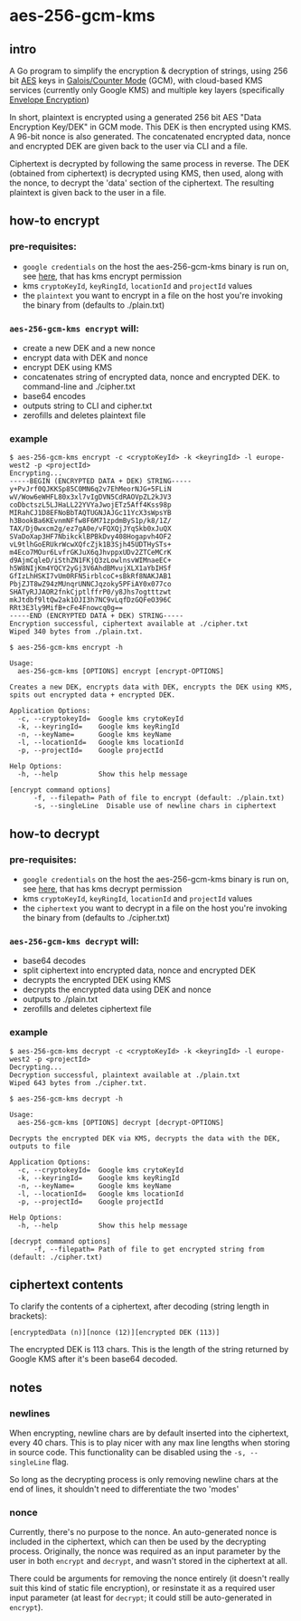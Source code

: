 # aes-256-gcm-kms

## intro

A Go program to simplify the encryption & decryption of strings, using 256 bit [AES](https://en.wikipedia.org/wiki/Advanced_Encryption_Standard) keys in [Galois/Counter Mode](https://en.wikipedia.org/wiki/Galois/Counter_Mode) (GCM), with cloud-based KMS services (currently only Google KMS) and multiple key layers (specifically [Envelope Encryption](https://cloud.google.com/kms/docs/envelope-encryption))

In short, plaintext is encrypted using a generated 256 bit AES "Data Encryption Key/DEK" in GCM mode. This DEK is then encrypted using KMS. A 96-bit nonce is also generated. The concatenated encrypted data, nonce and encrypted DEK are given back to the user via CLI and a file.

Ciphertext is decrypted by following the same process in reverse. The DEK (obtained from ciphertext) is decrypted using KMS, then used, along with the nonce, to decrypt the 'data' section of the ciphertext. The resulting plaintext is given back to the user in a file.

## how-to encrypt

### pre-requisites:
* `google credentials` on the host the aes-256-gcm-kms binary is run on, see [here](https://godoc.org/golang.org/x/oauth2/google#FindDefaultCredentials), that has kms encrypt permission
* kms `cryptoKeyId`, `keyRingId`, `locationId` and `projectId` values
* the `plaintext` you want to encrypt in a file on the host you're invoking the binary from (defaults to ./plain.txt)

### `aes-256-gcm-kms encrypt` will:
* create a new DEK and a new nonce
* encrypt data with DEK and nonce
* encrypt DEK using KMS
* concatenates string of encrypted data, nonce and encrypted DEK. to command-line and ./cipher.txt
* base64 encodes
* outputs string to CLI and cipher.txt
* zerofills and deletes plaintext file

### example

```
$ aes-256-gcm-kms encrypt -c <cryptoKeyId> -k <keyringId> -l europe-west2 -p <projectId>
Encrypting...
-----BEGIN (ENCRYPTED DATA + DEK) STRING-----
y+PvJrf0QJKKSp85C0MN6q2v7EhMeorNJG+5FLiN
wV/Wow6eWHFL80x3xl7vIgDVN5CdRAOVpZL2kJV3
coDbctszL5LJHaLL22YVYaJwojETz5Aff4Kss98p
MIRahCJ1D8EFNoBbTAQTUGNJAJGc11YcX3sWpsYB
h3BookBa6KEvnmNFfw8F6M71zpdmByS1p/k8/1Z/
TAX/Dj0wxcm2g/ez7gA0e/vFQXQjJYqSkb0xJuQX
SVaDoXap3HF7NbikcklBPBkDvy408Hogapvh4OF2
vL9tlhGoERUkrWcwXQfcZjk1B3Sjh45UDTHySTs+
m4Eco7MOur6LvfrGKJuX6qJhvppxUDv2ZTCeMCrK
d9AjmCqleD/iSthZN1FKjQ3zLowlnsvWIMnaeEC+
h5W8NIjKm4YQCY2yGj3V6AhdBMvujXLX1aYbIHSf
GfIzLhHSKI7vUm0RFN5irblcoC+sBkRf8NAKJAB1
PbjZJT8wZ94zMUnqrUNNCJqzoky5PFiAY0x077co
SHATyRJJAOR2fnkCjptlffrP0/y8Jhs7ogtttzwt
mkJtdbf9ltQw2ak1OJI3h7NC9vLqfDzGQFeO396C
RRt3E3ly9MifB+cFe4Fnowcq0g==
-----END (ENCRYPTED DATA + DEK) STRING-----
Encryption successful, ciphertext available at ./cipher.txt
Wiped 340 bytes from ./plain.txt.
```

```
$ aes-256-gcm-kms encrypt -h

Usage:
  aes-256-gcm-kms [OPTIONS] encrypt [encrypt-OPTIONS]

Creates a new DEK, encrypts data with DEK, encrypts the DEK using KMS, spits out encrypted data + encrypted DEK.

Application Options:
  -c, --cryptokeyId=  Google kms crytoKeyId
  -k, --keyringId=    Google kms keyRingId
  -n, --keyName=      Google kms keyName
  -l, --locationId=   Google kms locationId
  -p, --projectId=    Google projectId

Help Options:
  -h, --help          Show this help message

[encrypt command options]
      -f, --filepath= Path of file to encrypt (default: ./plain.txt)
      -s, --singleLine  Disable use of newline chars in ciphertext
```

## how-to decrypt

### pre-requisites:
* `google credentials` on the host the aes-256-gcm-kms binary is run on, see [here](https://godoc.org/golang.org/x/oauth2/google#FindDefaultCredentials), that has kms decrypt permission
* kms `cryptoKeyId`, `keyRingId`, `locationId` and `projectId` values
* the `ciphertext` you want to decrypt in a file on the host you're invoking the binary from (defaults to ./cipher.txt)

### `aes-256-gcm-kms decrypt` will:
* base64 decodes
* split ciphertext into encrypted data, nonce and encrypted DEK
* decrypts the encrypted DEK using KMS
* decrypts the encrypted data using DEK and nonce
* outputs to ./plain.txt
* zerofills and deletes ciphertext file

### example

```
$ aes-256-gcm-kms decrypt -c <cryptoKeyId> -k <keyringId> -l europe-west2 -p <projectId>
Decrypting...
Decryption successful, plaintext available at ./plain.txt
Wiped 643 bytes from ./cipher.txt.
```

```
$ aes-256-gcm-kms decrypt -h

Usage:
  aes-256-gcm-kms [OPTIONS] decrypt [decrypt-OPTIONS]

Decrypts the encrypted DEK via KMS, decrypts the data with the DEK, outputs to file

Application Options:
  -c, --cryptokeyId=  Google kms crytoKeyId
  -k, --keyringId=    Google kms keyRingId
  -n, --keyName=      Google kms keyName
  -l, --locationId=   Google kms locationId
  -p, --projectId=    Google projectId

Help Options:
  -h, --help          Show this help message

[decrypt command options]
      -f, --filepath= Path of file to get encrypted string from (default: ./cipher.txt)
```

## ciphertext contents

To clarify the contents of a ciphertext, after decoding (string length in brackets):

```
[encryptedData (n)][nonce (12)][encrypted DEK (113)]
```

The encrypted DEK is 113 chars. This is the length of the string returned by Google KMS after it's been base64 decoded.

## notes

### newlines

When encrypting, newline chars are by default inserted into the ciphertext, every 40 chars. This is to play nicer with any max line lengths when storing in source code. This functionality can be disabled using the `-s, --singleLine` flag.

So long as the decrypting process is only removing newline chars at the end of lines, it shouldn't need to differentiate the two 'modes'

### nonce

Currently, there's no purpose to the nonce. An auto-generated nonce is included in the ciphertext, which can then be used by the decrypting process. Originally, the nonce was required as an input parameter by the user in both `encrypt` and `decrypt`, and wasn't stored in the ciphertext at all.

There could be arguments for removing the nonce entirely (it doesn't really suit this kind of static file encryption), or resinstate it as a required user input parameter (at least for `decrypt`; it could still be auto-generated in `encrypt`).
